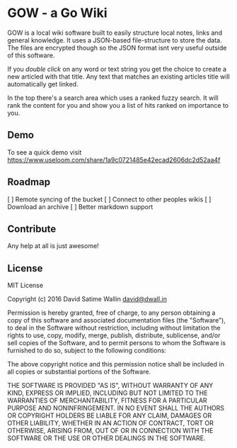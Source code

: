 # GOW - a Go Wiki

GOW is a local wiki software built to easily structure local notes, links and general knowledge. It uses a JSON-based file-structure to store the data. The files are encrypted though so the JSON format isnt very useful outside of this software.

If you *double click* on any word or text string you get the choice to create a new articled with that title. Any text that matches an existing articles title will automatically get linked.

In the top there's a search area which uses a ranked fuzzy search. It will rank the content for you and show you a list of hits ranked on importance to you.

## Demo

To see a quick demo visit https://www.useloom.com/share/1a9c0721485e42ecad2606dc2d52aa4f

## Roadmap

 [ ] Remote syncing of the bucket
 [ ] Connect to other peoples wikis
 [ ] Download an archive
 [ ] Better markdown support
 
## Contribute

Any help at all is just awesome!

## License

MIT License

Copyright (c) 2016 David Satime Wallin <david@dwall.in>

Permission is hereby granted, free of charge, to any person obtaining a copy
of this software and associated documentation files (the "Software"), to deal
in the Software without restriction, including without limitation the rights
to use, copy, modify, merge, publish, distribute, sublicense, and/or sell
copies of the Software, and to permit persons to whom the Software is
furnished to do so, subject to the following conditions:

The above copyright notice and this permission notice shall be included in all
copies or substantial portions of the Software.

THE SOFTWARE IS PROVIDED "AS IS", WITHOUT WARRANTY OF ANY KIND, EXPRESS OR
IMPLIED, INCLUDING BUT NOT LIMITED TO THE WARRANTIES OF MERCHANTABILITY,
FITNESS FOR A PARTICULAR PURPOSE AND NONINFRINGEMENT. IN NO EVENT SHALL THE
AUTHORS OR COPYRIGHT HOLDERS BE LIABLE FOR ANY CLAIM, DAMAGES OR OTHER
LIABILITY, WHETHER IN AN ACTION OF CONTRACT, TORT OR OTHERWISE, ARISING FROM,
OUT OF OR IN CONNECTION WITH THE SOFTWARE OR THE USE OR OTHER DEALINGS IN THE
SOFTWARE.
